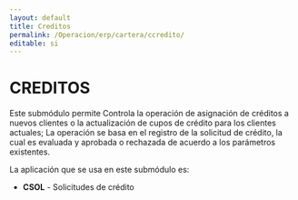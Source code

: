 ```yaml
---
layout: default
title: Creditos
permalink: /Operacion/erp/cartera/ccredito/
editable: si
---
```


# CREDITOS  

Este submódulo  permite  Controla la operación de asignación de créditos a nuevos clientes o la actualización de cupos de crédito para los clientes actuales; La operación se basa en el registro de la solicitud de crédito, la cual es evaluada y aprobada o rechazada de acuerdo a los parámetros existentes.  

La aplicación que se usa en este submódulo es:  

* **CSOL**  - Solicitudes de crédito

